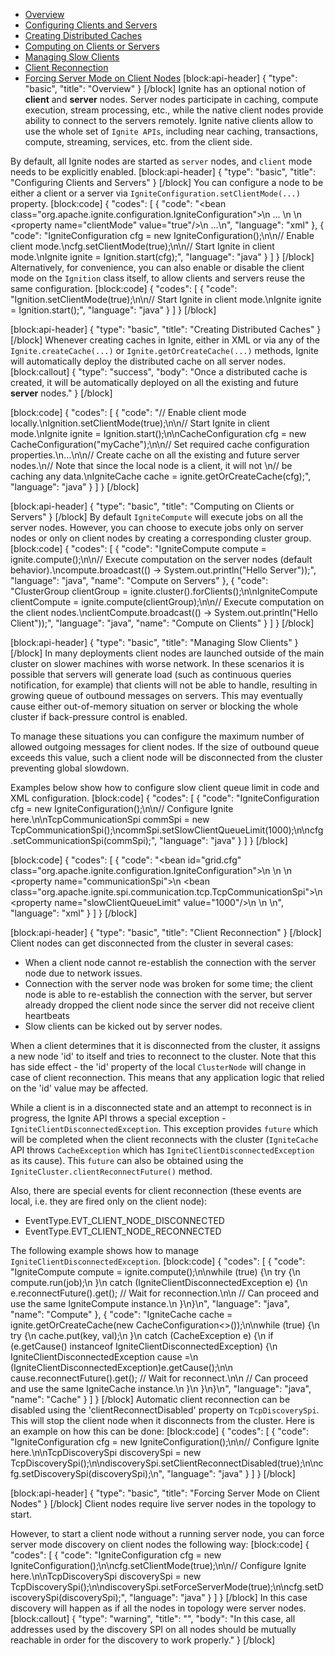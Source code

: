 * [Overview](#overview)
* [Configuring Clients and Servers](#configuring-clients-and-servers)
* [Creating Distributed Caches](#creating-distributed-caches)
* [Computing on Clients or Servers](#computing-on-clients-or-servers)
* [Managing Slow Clients](#managing-slow-clients)
* [Client Reconnection](#client-reconnection)
* [Forcing Server Mode on Client Nodes](#forcing-server-mode-on-client-nodes)
[block:api-header]
{
  "type": "basic",
  "title": "Overview"
}
[/block]
Ignite has an optional notion of **client** and **server** nodes. Server nodes participate in caching, compute execution, stream processing, etc., while the native client nodes provide ability to connect to the servers remotely. Ignite native clients allow to use the whole set of `Ignite APIs`, including near caching, transactions, compute, streaming, services, etc. from the client side.

By default, all Ignite nodes are started as `server` nodes, and `client` mode needs to be explicitly enabled.
[block:api-header]
{
  "type": "basic",
  "title": "Configuring Clients and Servers"
}
[/block]
You can configure a node to be either a client or a server via `IgniteConfiguration.setClientMode(...)` property.
[block:code]
{
  "codes": [
    {
      "code": "<bean class=\"org.apache.ignite.configuration.IgniteConfiguration\">\n    ...   \n    <!-- Enable client mode. -->\n    <property name=\"clientMode\" value=\"true\"/>\n    ...\n</bean>",
      "language": "xml"
    },
    {
      "code": "IgniteConfiguration cfg = new IgniteConfiguration();\n\n// Enable client mode.\ncfg.setClientMode(true);\n\n// Start Ignite in client mode.\nIgnite ignite = Ignition.start(cfg);",
      "language": "java"
    }
  ]
}
[/block]
Alternatively, for convenience, you can also enable or disable the client mode on the `Ignition` class itself, to allow clients and servers reuse the same configuration.
[block:code]
{
  "codes": [
    {
      "code": "Ignition.setClientMode(true);\n\n// Start Ignite in client mode.\nIgnite ignite = Ignition.start();",
      "language": "java"
    }
  ]
}
[/block]

[block:api-header]
{
  "type": "basic",
  "title": "Creating Distributed Caches"
}
[/block]
Whenever creating caches in Ignite, either in XML or via any of the `Ignite.createCache(...)` or `Ignite.getOrCreateCache(...)` methods, Ignite will automatically deploy the distributed cache on all server nodes. 
[block:callout]
{
  "type": "success",
  "body": "Once a distributed cache is created, it will be automatically deployed on all the existing and future **server** nodes."
}
[/block]

[block:code]
{
  "codes": [
    {
      "code": "// Enable client mode locally.\nIgnition.setClientMode(true);\n\n// Start Ignite in client mode.\nIgnite ignite = Ignition.start();\n\nCacheConfiguration cfg = new CacheConfiguration(\"myCache\");\n\n// Set required cache configuration properties.\n...\n\n// Create cache on all the existing and future server nodes.\n// Note that since the local node is a client, it will not \n// be caching any data.\nIgniteCache<?, ?> cache = ignite.getOrCreateCache(cfg);",
      "language": "java"
    }
  ]
}
[/block]

[block:api-header]
{
  "type": "basic",
  "title": "Computing on Clients or Servers"
}
[/block]
By default `IgniteCompute` will execute jobs on all the server nodes. However, you can choose to execute jobs only on server nodes or only on client nodes by creating a corresponding cluster group.
[block:code]
{
  "codes": [
    {
      "code": "IgniteCompute compute = ignite.compute();\n\n// Execute computation on the server nodes (default behavior).\ncompute.broadcast(() -> System.out.println(\"Hello Server\"));",
      "language": "java",
      "name": "Compute on Servers"
    },
    {
      "code": "ClusterGroup clientGroup = ignite.cluster().forClients();\n\nIgniteCompute clientCompute = ignite.compute(clientGroup);\n\n// Execute computation on the client nodes.\nclientCompute.broadcast(() -> System.out.println(\"Hello Client\"));",
      "language": "java",
      "name": "Compute on Clients"
    }
  ]
}
[/block]

[block:api-header]
{
  "type": "basic",
  "title": "Managing Slow Clients"
}
[/block]
In many deployments client nodes are launched outside of the main cluster on slower machines with worse network. In these scenarios it is possible that servers will generate load (such as continuous queries notification, for example) that clients will not be able to handle, resulting in growing queue of outbound messages on servers. This may eventually cause either out-of-memory situation on server or blocking the whole cluster if back-pressure control is enabled. 

To manage these situations you can configure the maximum number of allowed outgoing messages for client nodes. If the size of outbound queue exceeds this value, such a client node will be disconnected from the cluster preventing global slowdown.

Examples below show how to configure slow client queue limit in code and XML configuration.
[block:code]
{
  "codes": [
    {
      "code": "IgniteConfiguration cfg = new IgniteConfiguration();\n\n// Configure Ignite here.\n\nTcpCommunicationSpi commSpi = new TcpCommunicationSpi();\ncommSpi.setSlowClientQueueLimit(1000);\n\ncfg.setCommunicationSpi(commSpi);",
      "language": "java"
    }
  ]
}
[/block]

[block:code]
{
  "codes": [
    {
      "code": "<bean id=\"grid.cfg\" class=\"org.apache.ignite.configuration.IgniteConfiguration\">\n  <!-- Configure Ignite here. -->\n  \n  <property name=\"communicationSpi\">\n    <bean class=\"org.apache.ignite.spi.communication.tcp.TcpCommunicationSpi\">\n      <property name=\"slowClientQueueLimit\" value=\"1000\"/>\n    </bean>\n  </property>\n</bean>",
      "language": "xml"
    }
  ]
}
[/block]

[block:api-header]
{
  "type": "basic",
  "title": "Client Reconnection"
}
[/block]
Client nodes can get disconnected from the cluster in several cases:
*  When a client node cannot re-establish the connection with the server node due to network issues.
* Connection with the server node was broken for some time; the client node is able to re-establish the connection with the server, but server already dropped the client node since the server did not receive client heartbeats
* Slow clients can be kicked out by server nodes.

When a client determines that it is disconnected from the cluster, it assigns a new node 'id' to itself and tries to reconnect to the cluster. Note that this has side effect - the 'id' property of the local `ClusterNode` will change in case of client reconnection. This means that any application logic that relied on the 'id' value may be affected.

While a client is in a disconnected state and an attempt to reconnect is in progress, the Ignite API throws  a special exception - `IgniteClientDisconnectedException`. This exception provides `future` which will be completed when the client reconnects with the cluster (`IgniteCache` API throws `CacheException` which has `IgniteClientDisconnectedException` as its cause). This `future` can also be obtained using the `IgniteCluster.clientReconnectFuture()` method.

Also, there are special events for client reconnection (these events are local, i.e. they are fired only on the client node):
* EventType.EVT_CLIENT_NODE_DISCONNECTED
* EventType.EVT_CLIENT_NODE_RECONNECTED

The following example shows how to manage `IgniteClientDisconnectedException`.
[block:code]
{
  "codes": [
    {
      "code": "IgniteCompute compute = ignite.compute();\n\nwhile (true) {\n    try {\n        compute.run(job);\n    }\n    catch (IgniteClientDisconnectedException e) {\n        e.reconnectFuture().get(); // Wait for reconnection.\n\n        // Can proceed and use the same IgniteCompute instance.\n    }\n}\n",
      "language": "java",
      "name": "Compute"
    },
    {
      "code": "IgniteCache cache = ignite.getOrCreateCache(new CacheConfiguration<>());\n\nwhile (true) {\n  try {\n    cache.put(key, val);\n  }\n  catch (CacheException e) {\n    if (e.getCause() instanceof IgniteClientDisconnectedException) {\n      IgniteClientDisconnectedException cause =\n        (IgniteClientDisconnectedException)e.getCause();\n\n      cause.reconnectFuture().get(); // Wait for reconnect.\n\n      // Can proceed and use the same IgniteCache instance.\n    }\n  }\n}\n",
      "language": "java",
      "name": "Cache"
    }
  ]
}
[/block]
Automatic client reconnection can be disabled using the 'clientReconnectDisabled' property on `TcpDiscoverySpi`. This will stop the client node when it disconnects from the cluster. Here is an example on how this can be done:
[block:code]
{
  "codes": [
    {
      "code": "IgniteConfiguration cfg = new IgniteConfiguration();\n\n// Configure Ignite here.\n\nTcpDiscoverySpi discoverySpi = new TcpDiscoverySpi();\n\ndiscoverySpi.setClientReconnectDisabled(true);\n\ncfg.setDiscoverySpi(discoverySpi);\n",
      "language": "java"
    }
  ]
}
[/block]

[block:api-header]
{
  "type": "basic",
  "title": "Forcing Server Mode on Client Nodes"
}
[/block]
Client nodes require live server nodes in the topology to start.

However, to start a client node without a running server node,  you can force server mode discovery on client nodes the following way:
[block:code]
{
  "codes": [
    {
      "code": "IgniteConfiguration cfg = new IgniteConfiguration();\n\ncfg.setClientMode(true);\n\n// Configure Ignite here.\n\nTcpDiscoverySpi discoverySpi = new TcpDiscoverySpi();\n\ndiscoverySpi.setForceServerMode(true);\n\ncfg.setDiscoverySpi(discoverySpi);",
      "language": "java"
    }
  ]
}
[/block]
In this case discovery will happen as if all the nodes in topology were server nodes.
[block:callout]
{
  "type": "warning",
  "title": "",
  "body": "In this case, all addresses used by the discovery SPI on all nodes should be mutually reachable in order for the discovery to work properly."
}
[/block]